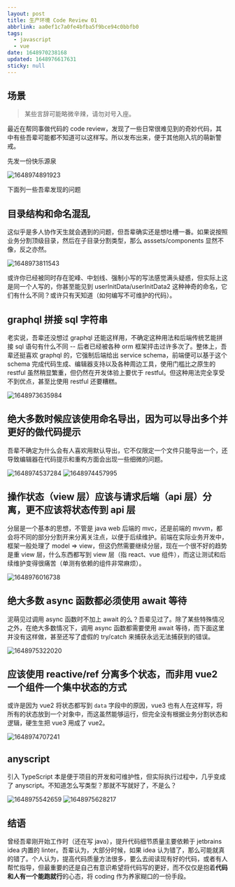 ```yaml
---
layout: post
title: 生产环境 Code Review 01
abbrlink: aa0ef1c7a0fe4bfba5f9bce94c0bbfb0
tags:
  - javascript
  - vue
date: 1648970238168
updated: 1648976617631
sticky: null
---
```


## 场景

> 某些言辞可能略微辛辣，请勿对号入座。

最近在帮同事做代码的 code review，发现了一些日常很难见到的奇妙代码，其中有些吾辈可能都不知道可以这样写。所以发布出来，便于其他刚入坑的萌新警戒。

先发一份快乐源泉

![1648974891923](/resource/a1e4918a0e834fba9d2a9a3b3d116fe4.png)

下面列一些吾辈发现的问题

## 目录结构和命名混乱

这似乎是多人协作天生就会遇到的问题，但吾辈确实还是想吐槽一番。如果说按照业务分割顶级目录，然后在子目录分割类型，那么 asssets/components 显然不像，反之亦然。

![1648973811543](/resource/161aede761584deebbe48e7be4037b6b.png)

或许你已经被同时存在驼峰、中划线、强制小写的写法感觉满头疑惑，但实际上这是同一个人写的，你甚至能见到 userInitData/userInitData2 这种神奇的命名，它们有什么不同？或许只有天知道（如何编写不可维护的代码）。

## graphql 拼接 sql 字符串

老实说，吾辈还没想过 graphql 还能这样用，不确定这种用法和后端传统艺能拼接 sql 语句有什么不同 -- 后者已经被各种 orm 框架抨击过许多次了。整体上，吾辈还挺喜欢 graphql 的，它强制后端给出 service schema，前端便可以基于这个 schema 完成代码生成、编辑器支持以及各种周边工具，使用门槛比之原生的 restful 虽然稍显繁重，但仍然在开发体验上要优于 restful。但这种用法完全享受不到优点，甚至比使用 restful 还要糟糕。

![1648973635984](/resource/a7610cd7d8f4497da83ef55951c0afb2.png)

## 绝大多数时候应该使用命名导出，因为可以导出多个并更好的做代码提示

吾辈不确定为什么会有人喜欢用默认导出，它不仅限定一个文件只能导出一个，还导致编辑器在代码提示和重构方面会出现一些细微的问题。

![1648974537284](/resource/3b9aaca8482046c585ecb4f27cb14b6b.png)
![1648974457995](/resource/6968acf3ffa449738555bda1f72e054a.png)

## 操作状态（view 层）应该与请求后端（api 层）分离，更不应该将状态传到 api 层

分层是一个基本的思想，不管是 java web 后端的 mvc，还是前端的 mvvm，都会将不同的部分分割开来分离关注点，以便于后续维护。前端在实际业务开发中，框架一般处理了 model => view，但这仍然需要继续分层，现在一个很不好的趋势是重 view 层，什么东西都写到 view 层（指 react、vue 组件），而这让测试和后续维护变得很痛苦（单测有依赖的组件非常麻烦）。

![1648976016738](/resource/365644f6ee564ac9b8a0ddc48ad55582.png)

## 绝大多数 async 函数都必须使用 await 等待

泥萌见过调用 async 函数时不加上 await 的么？吾辈见过了。除了某些特殊情况之外，在绝大多数情况下，调用 async 函数都需要使用 await 等待，而下面这里并没有这样做，甚至还写了虚假的 try/catch 来捕获永远无法捕获到的错误。

![1648975322020](/resource/8607b5d643b6465eb0f32f36fba1325d.png)

## 应该使用 reactive/ref 分离多个状态，而非用 vue2 一个组件一个集中状态的方式

或许是因为 vue2 将状态都写到 `data` 字段中的原因，vue3 也有人在这样写，将所有的状态放到一个对象中，而这虽然能够运行，但完全没有根据业务分割状态和逻辑，硬生生把 vue3 用成了 vue2。

![1648974707241](/resource/7af843a192da4864bc2eed3d9f413ad8.png)

## anyscript

引入 TypeScript 本是便于项目的开发和可维护性，但实际执行过程中，几乎变成了 anyscript。不知道怎么写类型？那就不写就好了，不是么？

![1648975542659](/resource/82757bba467e473490aac210265ce014.png)
![1648975628217](/resource/7dfe37881c1140218ebc7c2f1c563dc5.png)

## 结语

曾经吾辈刚开始工作时（还在写 java），提升代码细节质量主要依赖于 jetbrains idea 内置的 linter。吾辈认为，大部分时候，如果 idea 认为错了，那么可能就真的错了。个人认为，提高代码质量方法很多，要么去阅读现有好的代码，或者有人帮忙指导，但最重要的还是自己有意识希望将代码写的更好，而不仅仅是抱着**代码和人有一个能跑就行**的心态，将 coding 作为养家糊口的一份手段。
